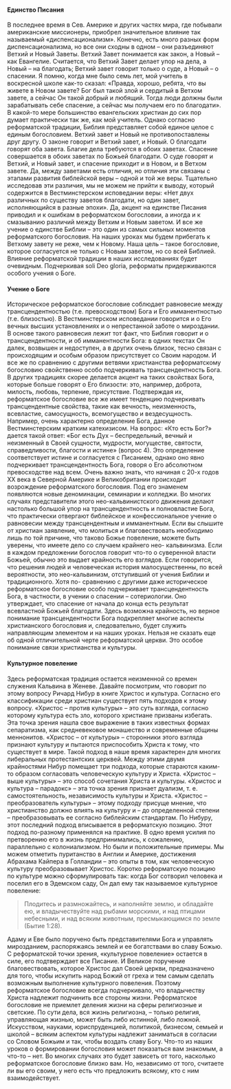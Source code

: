 #### Единство Писания

В последнее время в Сев. Америке и других частях мира, где побывали американские миссионеры, приобрел значительное влияние так называемый «диспенсационализм». Конечно, есть много разных форм диспенсационализма, но все они сходны в одном – они разъединяют Ветхий и Новый Заветы. Ветхий Завет понимается как закон, а Новый – как Евангелие. Считается, что Ветхий Завет делает упор на дела, а Новый – на благодать; Ветхий завет говорит только о суде, а Новый – о спасении.
Я помню, когда мне было семь лет, мой учитель в воскресной школе как-то сказал: «Правда, хорошо, ребята, что вы живете в Новом завете? Бог был такой злой и сердитый в Ветхом завете, а сейчас Он такой добрый и любящий. Тогда люди должны были зарабатывать себе спасение, а сейчас мы получаем его по благодати». В какой-то мере большинство евангельских христиан до сих пор думает практически так же, как мой учитель.
Однако согласно реформатской традиции, Библия представляет собой единое целое с единым богословием. Ветхий завет и Новый не противопоставлены друг другу. О законе говорит и Ветхий завет, и Новый. О благодати говорят оба завета. Благие дела требуются в обоих заветах. Спасение совершается в обоих заветах по Божьей благодати. О суде говорят и Ветхий, и Новый завет, и спасение приходит и в Новом, и в Ветхом завете. Да, между заветами есть отличия, но отличия эти связаны с этапами развития библейской веры – одной и той же веры.
Тщательно исследовав эти различия, мы не можем не прийти к выводу, который содержится в Вестминстерском исповедании веры: «Нет двух различных по существу заветов благодати, но один завет, исполняющийся в разные эпохи».
Да, акцент на единстве Писания приводил и к ошибкам в реформатском богословии, а иногда и к смазыванию различий между Ветхим и Новым заветом. И все же учение о единстве Библии – это один из самых сильных моментов реформатского богословия. На наших уроках мы будем прибегать к Ветхому завету не реже, чем к Новому. Наша цель – такое богословие, которое согласуется не только с Новым заветом, но со всей Библией. Влияние реформатской традиции в наших исследованиях будет очевидным.
Подчеркивая soli Deo gloria, реформаты придерживаются особого учения о Боге.

#### Учение о Боге
Историческое реформатское богословие соблюдает равновесие между трансцендентностью (т.е. превосходством) Бога и Его имманентностью (т.е. близостью). В Вестминстерском исповедании говорится и о Его вечных высших установлениях и о непрестанной заботе о мироздании. В основе такого равновесия лежит тот факт, что Библия говорит и о трансцендентности, и об имманентности Бога: в одних текстах Он далек, возвышен и недоступен, а в других очень близок, тесно связан с происходящим и особым образом присутствует со Своим народом.
И все же по сравнению с другими ветвями христианства реформатскому богословию свойственно особо подчеркивать трансцендентность Бога. В других традициях скорее делается акцент на таких свойствах Бога, которые больше говорят о Его близости: это, например, доброта, милость, любовь, терпение, присутствие. Подтверждая их, реформатское богословие все же имеет тенденцию подчеркивать трансцендентные свойства, такие как вечность, неизменность, всевластие, самосущность, всемогущество и вездесущность. 
Например, очень характерно определение Бога, данное Вестминстерским кратким катехизисом. На вопрос: «Кто есть Бог?» дается такой ответ: «Бог есть Дух – беспредельный, вечный и неизменный в Своей сущности, мудрости, могуществе, святости, справедливости, благости и истине» (вопрос 4). Это определение соответствует истине и согласуется с Писанием, однако оно явно подчеркивает трансцендентность Бога, говоря о Его абсолютном превосходстве над всем.
Очень важно знать, что начиная с 20-х годов XX века в Северной Америке и Великобритании происходит возрождение реформатского богословия. Под его знаменем появляются новые деноминации, семинарии и колледжи. Во многих случаях представители этого нео-кальвинистского движения делают настолько большой упор на трансцендентность и полновластие Бога, что практически отвергают библейское и конфессиональное учение о равновесии между трансцендентным и имманентным. Если вы слышите от христиан заявление, что молиться и благовествовать необходимо лишь по той причине, что таково Божье повеление, можете быть уверены, что имеете дело со случаем крайнего нео- кальвинизма. Если в каждом предложении богослов говорит что-то о суверенной власти Божьей, обычно это выдает крайность его взглядов. Если говорится, что решения людей и человеческая история малосущественны, по всей вероятности, это нео-кальвинизм, отступивший от учения Библии и традиционного. Хотя по- сравнению с другими даже историческое реформатское богословие особо подчеркивает трансцендентность Бога, в частности, в учении о спасении – сотериологии. Оно утверждает, что спасение от начала до конца есть результат всевластной Божьей благодати. Здесь возможна крайность, но верное понимание трансцендентности Бога подкрепляет многие аспекты христианского богословия и, следовательно, будет служить направляющим элементом и на наших уроках.
Нельзя не сказать еще об одной отличительной черте реформатской церкви. Это особое понимание связи христианства и культуры.

#### Культурное повеление

Здесь реформатская традиция остается неизменной со времен служения Кальвина в Женеве. Давайте посмотрим, что говорит по этому вопросу Ричард Нибур в книге Христос и культура. Согласно его классификации среди христиан существует пять подходов к этому вопросу. «Христос – против культуры» – это суть взгляда, согласно которому культура есть зло, которого христиане призваны избегать. Эта точка зрения нашла свое выражение в таких известных формах сепаратизма, как средневековое монашество и современные общины меннонитов.
«Христос – от культуры» – сторонники этого взгляда признают культуру и пытаются приспособить Христа к тому, что существует в мире. Такой подход в наше время характерен для многих либеральных протестантских церквей.
Между этими двумя крайностями Нибур помещает три подхода, которые стараются каким-то образом согласовать человеческую культуру и Христа. «Христос – выше культуры» – это способ сочетания Христа и культуры. «Христос и культура – парадокс» – эта точка зрения признает дуализм, т. е. самостоятельность, независимость культуры и Христа. «Христос – преобразователь культуры» – этому подходу присуще мнение, что христианство должно влиять на культуру и – до определенной степени – преобразовывать ее согласно библейским стандартам. По Нибуру, этот последний подход вписывается в реформатскую позицию.
Этот подход по-разному применялся на практике. В одно время усилия по претворению его в жизнь предпринимались, к сожалению, параллельно с колониализмом. Но были и положительные примеры. Мы можем отметить пуританство в Англии и Америке, достижения Абрахама Кайпера в Голландии – это опыты в том, как человеческую культуру преобразовывает Христос. Коротко реформатскую позицию по культуре можно сформулировать так: когда Бог сотворил человека и поселил его в Эдемском саду, Он дал ему так называемое культурное повеление:

> Плодитесь и размножайтесь, и наполняйте землю, и обладайте ею, и владычествуйте над рыбами морскими, и над птицами небесными, и над всяким животным, пресмыкающимся по земле (Бытие 1:28).

Адаму и Еве было поручено быть представителями Бога и управлять мирозданием, распоряжаясь землей и ее богатствами во славу Божью. С реформатской точки зрения, «культурное повеление» остается в силе, его подтверждает все Писание. И Великое поручение благовествовать, которое Христос дал Своей церкви, предназначено для того, чтобы искупить народ Божий от греха и тем самым сделать возможным выполнение культурного повеления. Поэтому реформатское богословие всегда подчеркивало, что владычеству Христа надлежит подчинить все стороны жизни.
Реформатское богословие не приемлет деления жизни на сферы религиозные и светские. По сути дела, вся жизнь религиозна, – только религия, управляющая жизнью, может быть либо истинной, либо ложной. Искусством, науками, юриспруденцией, политикой, бизнесом, семьей и школой – всяким аспектом культуры надлежит заниматься в согласии со Словом Божьим и так, чтобы воздать славу Богу.
Что-то из наших уроков о формировании богословия может показаться вам знакомым, а что-то – нет. Во многих случаях это будет зависеть от того, насколько реформатское богословие близко вам. Но, независимо от того, считаете ли вы его своим, у него есть что предложить всякому, кто с ним взаимодействует.
